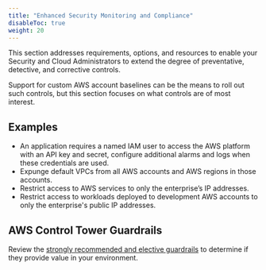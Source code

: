 ```yaml
---
title: "Enhanced Security Monitoring and Compliance"
disableToc: true
weight: 20
---
```


This section addresses requirements, options, and resources to enable your Security and Cloud Administrators to extend the degree of preventative, detective, and corrective controls.

Support for custom AWS account baselines can be the means to roll out such controls, but this section focuses on what controls are of most interest.

## Examples

* An application requires a named IAM user to access the AWS platform with an API key and secret, configure additional alarms and logs when these credentials are used.
* Expunge default VPCs from all AWS accounts and AWS regions in those accounts.
* Restrict access to AWS services to only the enterprise’s IP addresses.
* Restrict access to workloads deployed to development AWS accounts to only the enterprise's public IP addresses.

## AWS Control Tower Guardrails

Review the [strongly recommended and elective guardrails](https://docs.aws.amazon.com/controltower/latest/userguide/guardrails-reference.html) to determine if they provide value in your environment.
